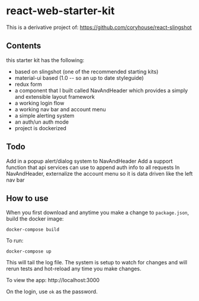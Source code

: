 # react-web-starter-kit

This is a derivative project of: https://github.com/coryhouse/react-slingshot
## Contents
this starter kit has the following:
- based on slingshot (one of the recommended starting kits)
- material-ui based (1.0 -- so an up to date styleguide)
- redux form
- a component that I built called NavAndHeader which provides a simply and extensible layout framework
- a working login flow
- a working nav bar and account menu
- a simple alerting system
- an auth/un auth mode
- project is dockerized

## Todo
Add in a popup alert/dialog system to NavAndHeader
Add a support function that api services can use to append auth info to all requests
In NavAndHeader, externalize the account menu so it is data driven like the left nav bar

## How to use
When you first download and anytime you make a change to `package.json`, build the docker image:
```$xslt
docker-compose build
```

To run:
```$xslt
docker-compose up
```

This will tail the log file.  The system is setup to watch for changes and will rerun tests and hot-reload any time you make changes.

To view the app:
http://localhost:3000

On the login, use `ok` as the password.

